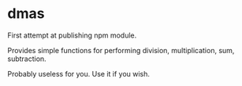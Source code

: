# dmas
First attempt at publishing npm module.

Provides simple functions for performing division, multiplication, sum, subtraction.

Probably useless for you. Use it if you wish.
